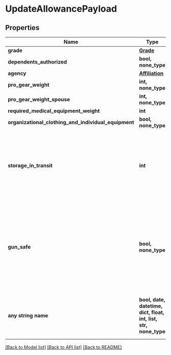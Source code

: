 # UpdateAllowancePayload


## Properties
Name | Type | Description | Notes
------------ | ------------- | ------------- | -------------
**grade** | [**Grade**](Grade.md) |  | [optional] 
**dependents_authorized** | **bool, none_type** |  | [optional] 
**agency** | [**Affiliation**](Affiliation.md) |  | [optional] 
**pro_gear_weight** | **int, none_type** | unit is in lbs | [optional] 
**pro_gear_weight_spouse** | **int, none_type** | unit is in lbs | [optional] 
**required_medical_equipment_weight** | **int** | unit is in lbs | [optional] 
**organizational_clothing_and_individual_equipment** | **bool, none_type** | only for Army | [optional] 
**storage_in_transit** | **int** | the number of storage in transit days that the customer is entitled to for a given shipment on their move | [optional] 
**gun_safe** | **bool, none_type** | True if user is entitled to move a gun safe (up to 500 lbs) as part of their move without it being charged against their weight allowance. | [optional] 
**any string name** | **bool, date, datetime, dict, float, int, list, str, none_type** | any string name can be used but the value must be the correct type | [optional]

[[Back to Model list]](../README.md#documentation-for-models) [[Back to API list]](../README.md#documentation-for-api-endpoints) [[Back to README]](../README.md)


